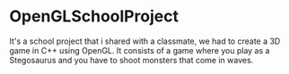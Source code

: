# OpenGLSchoolProject
It's a school project that i shared with a classmate, we had to create a 3D game in C++ using OpenGL. It consists of a game where you play as a Stegosaurus and you have to shoot monsters that come in waves.
